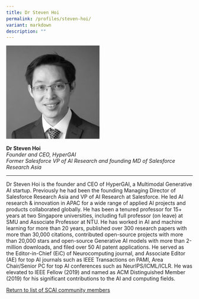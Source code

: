 ```yaml
---
title: Dr Steven Hoi
permalink: /profiles/steven-hoi/
variant: markdown
description: ""
---
```

<div style="width:50%"><img src="/images/People/steven_hoi.jpeg" alt="Dr Steven Hoi"></div>

**Dr Steven Hoi**<br>*Founder and CEO, HyperGAI*<br>*Former Salesforce VP of AI Research and founding MD of Salesforce Research Asia*<br>

---

Dr Steven Hoi is the founder and CEO of HyperGAI, a Multimodal Generative AI startup. Previously he had been the founding Managing Director of Salesforce Research Asia and VP of AI Research at Salesforce. He led AI research &amp; innovation in APAC for a wide range of applied AI projects and products collaborated globally. He has been a tenured professor for 15+ years at two Singapore universities, including full professor (on leave) at SMU and Associate Professor at NTU. He has worked in AI and machine learning for more than 20 years, published over 300 research papers with more than 30,000 citations, contributed open-source projects with more than 20,000 stars and open-source Generative AI models with more than 2-million downloads, and filed over 50 AI patent applications. He served as the Editor-in-Chief (EiC) of Neurocomputing journal, and Associate Editor (AE) for top AI journals such as IEEE Transactions on PAMI, Area Chair/Senior PC for top AI conferences such as NeurIPS/ICML/ICLR. He was elevated to IEEE Fellow (2019) and named as ACM Distinguished Member (2019) for his significant contributions to the AI and computing fields.

[Return to list of SCAI community members](/community)